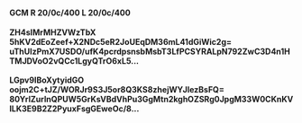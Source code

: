 #### GCM R 20/0c/400 L 20/0c/400
**ZH4sIMrMHZVWzTbX**<br/>**5hKV2dEoZeef+X2NDc5eR2JoUEqDM36mL41dGiWic2g=**<br/>**uThUIzPmX7USDO/ufK4pcrdpsnsbMsbT3LfPCSYRALpN792ZwC3D4n1HTMJDVoO2vQCc1LgyQTrO6xL5...**<br/><br/>
**LGpv9lBoXytyidGO**<br/>**oojm2C+tJZ/WORJr9S3J5or8Q3KS8zhejWYJlezBsFQ=**<br/>**80YrlZurInQPUW5GrKsVBdVhPu3GgMtn2kghOZSRg0JpgM33W0CKnKVlLK3E9B2Z2PyuxFsgGEweOc/8...**